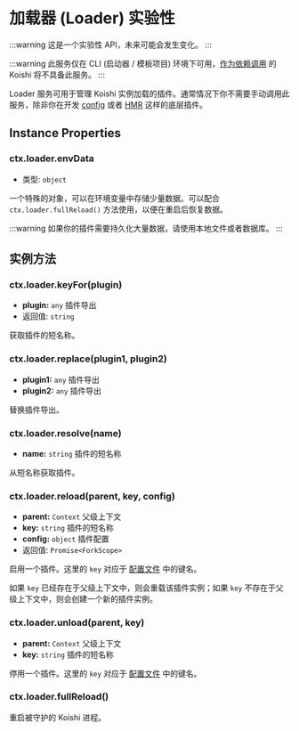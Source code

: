 # 加载器 (Loader) <badge type="warning">实验性</badge>

:::warning
这是一个实验性 API，未来可能会发生变化。
:::

:::warning
此服务仅在 CLI (启动器 / 模板项目) 环境下可用，[作为依赖调用](../../manual/starter/direct.md) 的 Koishi 将不具备此服务。
:::

Loader 服务可用于管理 Koishi 实例加载的插件。通常情况下你不需要手动调用此服务，除非你在开发 [config](../../plugins/console/config.md) 或者 [HMR](../../plugins/develop/hmr.md) 这样的底层插件。

## Instance Properties

### ctx.loader.envData

- 类型: `object`

一个特殊的对象，可以在环境变量中存储少量数据。可以配合 `ctx.loader.fullReload()` 方法使用，以便在重启后恢复数据。

:::warning
如果你的插件需要持久化大量数据，请使用本地文件或者数据库。
:::

## 实例方法

### ctx.loader.keyFor(plugin)

- **plugin:** `any` 插件导出
- 返回值: `string`

获取插件的短名称。

### ctx.loader.replace(plugin1, plugin2)

- **plugin1:** `any` 插件导出
- **plugin2:** `any` 插件导出

替换插件导出。

### ctx.loader.resolve(name)

- **name:** `string` 插件的短名称

从短名称获取插件。

### ctx.loader.reload(parent, key, config)

- **parent:** `Context` 父级上下文
- **key:** `string` 插件的短名称
- **config:** `object` 插件配置
- 返回值: `Promise<ForkScope>`

启用一个插件。这里的 `key` 对应于 [配置文件](../../guide/develop/config.md) 中的键名。

如果 `key` 已经存在于父级上下文中，则会重载该插件实例；如果 `key` 不存在于父级上下文中，则会创建一个新的插件实例。

### ctx.loader.unload(parent, key)

- **parent:** `Context` 父级上下文
- **key:** `string` 插件的短名称

停用一个插件。这里的 `key` 对应于 [配置文件](../../guide/develop/config.md) 中的键名。

### ctx.loader.fullReload()

重启被守护的 Koishi 进程。
